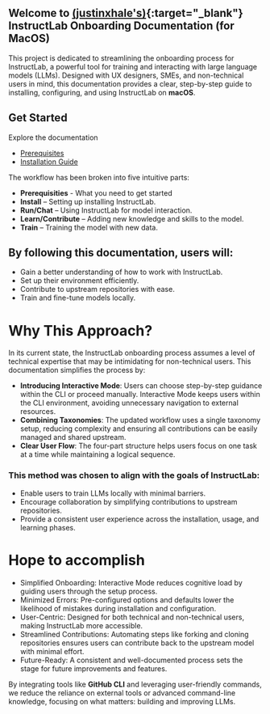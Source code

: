## Welcome to [(justinxhale's)](https://github.com/JustinXHale){:target="_blank"} InstructLab Onboarding Documentation (for MacOS)

This project is dedicated to streamlining the onboarding process for InstructLab, a powerful tool for training and interacting with large language models (LLMs). Designed with UX designers, SMEs, and non-technical users in mind, this documentation provides a clear, step-by-step guide to installing, configuring, and using InstructLab on **macOS**.

## Get Started
Explore the documentation
- [Prerequisites](prerequisites.md)
- [Installation Guide](install.md)

The workflow has been broken into five intuitive parts:

- **Prerequisities** - What you need to get started
- **Install** – Setting up installing InstructLab.
- **Run/Chat** – Using InstructLab for model interaction.
- **Learn/Contribute** – Adding new knowledge and skills to the model.
- **Train** – Training the model with new data.

## By following this documentation, users will:

- Gain a better understanding of how to work with InstructLab.
- Set up their environment efficiently.
- Contribute to upstream repositories with ease.
- Train and fine-tune models locally.

# Why This Approach?
In its current state, the InstructLab onboarding process assumes a level of technical expertise that may be intimidating for non-technical users. This documentation simplifies the process by:

- **Introducing Interactive Mode**: Users can choose step-by-step guidance within the CLI or proceed manually. Interactive Mode keeps users within the CLI environment, avoiding unnecessary navigation to external resources.
- **Combining Taxonomies**: The updated workflow uses a single taxonomy setup, reducing complexity and ensuring all contributions can be easily managed and shared upstream.
- **Clear User Flow**: The four-part structure helps users focus on one task at a time while maintaining a logical sequence.

### This method was chosen to align with the goals of InstructLab:

- Enable users to train LLMs locally with minimal barriers.
- Encourage collaboration by simplifying contributions to upstream repositories.
- Provide a consistent user experience across the installation, usage, and learning phases.

# Hope to accomplish
- Simplified Onboarding: Interactive Mode reduces cognitive load by guiding users through the setup process.
- Minimized Errors: Pre-configured options and defaults lower the likelihood of mistakes during installation and configuration.
- User-Centric: Designed for both technical and non-technical users, making InstructLab more accessible.
- Streamlined Contributions: Automating steps like forking and cloning repositories ensures users can contribute back to the upstream model with minimal effort.
- Future-Ready: A consistent and well-documented process sets the stage for future improvements and features.

By integrating tools like **GitHub CLI** and leveraging user-friendly commands, we reduce the reliance on external tools or advanced command-line knowledge, focusing on what matters: building and improving LLMs.

